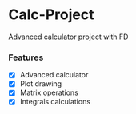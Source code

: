 # Calc-Project
Advanced calculator project with FD

### Features
- [x] Advanced calculator
- [x] Plot drawing
- [X] Matrix operations
- [X] Integrals calculations 
